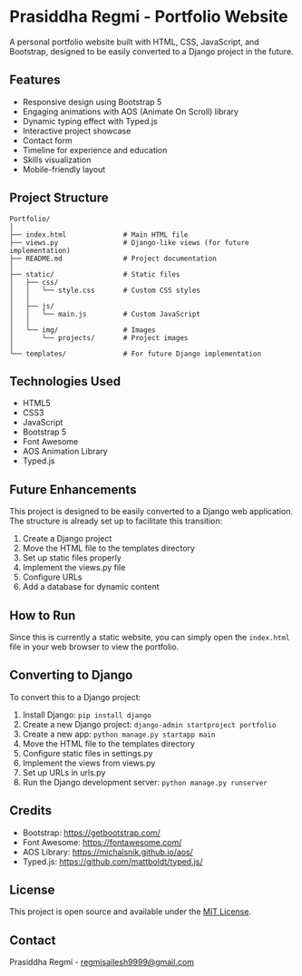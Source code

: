 # Prasiddha Regmi - Portfolio Website

A personal portfolio website built with HTML, CSS, JavaScript, and Bootstrap, designed to be easily converted to a Django project in the future.

## Features

- Responsive design using Bootstrap 5
- Engaging animations with AOS (Animate On Scroll) library
- Dynamic typing effect with Typed.js
- Interactive project showcase
- Contact form
- Timeline for experience and education
- Skills visualization
- Mobile-friendly layout

## Project Structure

```
Portfolio/
│
├── index.html              # Main HTML file
├── views.py                # Django-like views (for future implementation)
├── README.md               # Project documentation
│
├── static/                 # Static files
│   ├── css/
│   │   └── style.css       # Custom CSS styles
│   │
│   ├── js/
│   │   └── main.js         # Custom JavaScript
│   │
│   └── img/                # Images
│       └── projects/       # Project images
│
└── templates/              # For future Django implementation
```

## Technologies Used

- HTML5
- CSS3
- JavaScript
- Bootstrap 5
- Font Awesome
- AOS Animation Library
- Typed.js

## Future Enhancements

This project is designed to be easily converted to a Django web application. The structure is already set up to facilitate this transition:

1. Create a Django project
2. Move the HTML file to the templates directory
3. Set up static files properly
4. Implement the views.py file
5. Configure URLs
6. Add a database for dynamic content

## How to Run

Since this is currently a static website, you can simply open the `index.html` file in your web browser to view the portfolio.

## Converting to Django

To convert this to a Django project:

1. Install Django: `pip install django`
2. Create a new Django project: `django-admin startproject portfolio`
3. Create a new app: `python manage.py startapp main`
4. Move the HTML file to the templates directory
5. Configure static files in settings.py
6. Implement the views from views.py
7. Set up URLs in urls.py
8. Run the Django development server: `python manage.py runserver`

## Credits

- Bootstrap: https://getbootstrap.com/
- Font Awesome: https://fontawesome.com/
- AOS Library: https://michalsnik.github.io/aos/
- Typed.js: https://github.com/mattboldt/typed.js/

## License

This project is open source and available under the [MIT License](LICENSE).

## Contact

Prasiddha Regmi - regmisailesh9999@gmail.com
